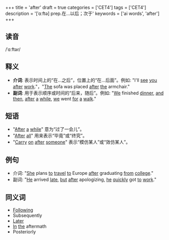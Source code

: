 +++
title = 'after'
draft = true
categories = ['CET4']
tags = ['CET4']
description = '[ˈɑːftə] prep.在…以后；次于'
keywords = ['ai words', 'after']
+++

## 读音
/ˈɑːftər/

## 释义
- **介词**: 表示时间上的“在…之后”，位置上的“在…后面”。例如: "I'll [see](/post/see/) [you](/post/you/) [after](/post/after/) [work](/post/work/)."，"[The](/post/the/) sofa was placed [after](/post/after/) [the](/post/the/) armchair."
- **副词**: 用于表示顺序或时间的“后来，随后”。例如: "[We](/post/we/) finished [dinner](/post/dinner/), [and](/post/and/) [then](/post/then/), [after](/post/after/) [a](/post/a/) [while](/post/while/), [we](/post/we/) went [for](/post/for/) [a](/post/a/) [walk](/post/walk/)."

## 短语
- "[After](/post/after/) [a](/post/a/) [while](/post/while/)" 意为“过了一会儿”。
- "[After](/post/after/) [all](/post/all/)" 用来表示“毕竟”或“终究”。
- "[Carry](/post/carry/) [on](/post/on/) [after](/post/after/) [someone](/post/someone/)" 表示“模仿某人”或“效仿某人”。

## 例句
- 介词: "[She](/post/she/) plans [to](/post/to/) [travel](/post/travel/) [to](/post/to/) Europe [after](/post/after/) graduating [from](/post/from/) [college](/post/college/)."
- 副词: "[He](/post/he/) arrived [late](/post/late/), [but](/post/but/) [after](/post/after/) apologizing, [he](/post/he/) [quickly](/post/quickly/) got [to](/post/to/) [work](/post/work/)."

## 同义词
- [Following](/post/following/)
- Subsequently
- [Later](/post/later/)
- [In](/post/in/) [the](/post/the/) aftermath
- Posteriorly

